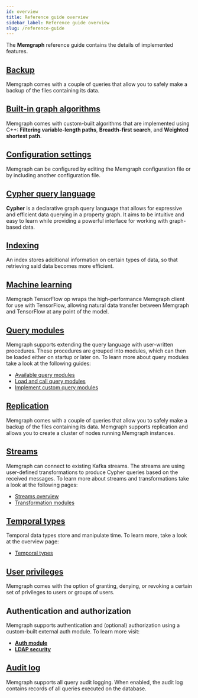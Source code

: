 ```yaml
---
id: overview
title: Reference guide overview
sidebar_label: Reference guide overview
slug: /reference-guide
---
```


The **Memgraph** reference guide contains the details of implemented features.

## [Backup](./backup.md)

Memgraph comes with a couple of queries that allow you to safely make a backup
of the files containing its data.

## [Built-in graph algorithms](./graph-algorithms.md)

Memgraph comes with custom-built algorithms that are implemented using C++:
**Filtering variable-length paths**, **Breadth-first search**, and **Weighted
shortest path**.

## [Configuration settings](./configuration.md)

Memgraph can be configured by editing the Memgraph configuration file or by
including another configuration file.

## [Cypher query language](/cypher-manual)

**Cypher** is a declarative graph query language that allows for expressive and
efficient data querying in a property graph. It aims to be intuitive and easy to
learn while providing a powerful interface for working with graph-based data.

## [Indexing](./indexing.md)

An index stores additional information on certain types of data, so that
retrieving said data becomes more efficient.

## [Machine learning](./tensorflow.md)

Memgraph TensorFlow op wraps the high-performance Memgraph client for use with
TensorFlow, allowing natural data transfer between Memgraph and TensorFlow at
any point of the model.

## [Query modules](/reference-guide/query-modules/overview.md)

Memgraph supports extending the query language with user-written procedures.
These procedures are grouped into modules, which can then be loaded either on
startup or later on. To learn more about query modules take a look at the
following guides:
* [Available query
  modules](/reference-guide/query-modules/available-query-modules.md)
* [Load and call query
  modules](/reference-guide/query-modules/load-call-query-modules.md)
* [Implement custom query
  modules](/database-functionalities/query-modules/implement-query-modules.md)

## [Replication](./replication.md)

Memgraph comes with a couple of queries that allow you to safely make a backup
of the files containing its data. Memgraph supports replication and allows you
to create a cluster of nodes running Memgraph instances.

## [Streams](/reference-guide/streams/overview.md)

Memgraph can connect to existing Kafka streams. The streams are using
user-defined transformations to produce Cypher queries based on the received
messages. To learn more about streams and transformations take a look at the
following pages:
* [Streams overview](/reference-guide/streams/overview.md)
* [Transformation
  modules](/reference-guide/streams/transformation-modules/overview.md)

## [Temporal types](/reference-guide/temporal-types.md)

Temporal data types store and manipulate time. To learn more, take a look at the
overview page:

* [Temporal types](/reference-guide/temporal-types.md)

## [User privileges](./security.md)

Memgraph comes with the option of granting, denying, or revoking a certain set
of privileges to users or groups of users.

## Authentication and authorization

Memgraph supports authentication and (optional) authorization using a
custom-built external auth module. To learn more visit:
* **[Auth module](./auth-module.md)**
* **[LDAP security](./ldap-security.md)**

## [Audit log](./audit-log.md)

Memgraph supports all query audit logging. When enabled, the audit log contains
records of all queries executed on the database.
